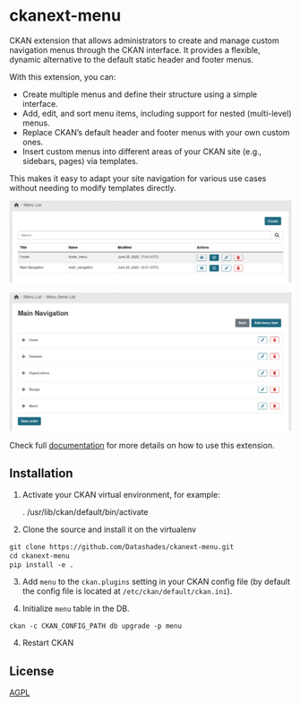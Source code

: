 # ckanext-menu

CKAN extension that allows administrators to create and manage custom navigation menus through the CKAN interface. It provides a flexible, dynamic alternative to the default static header and footer menus.

With this extension, you can:
* Create multiple menus and define their structure using a simple interface.
* Add, edit, and sort menu items, including support for nested (multi-level) menus.
* Replace CKAN’s default header and footer menus with your own custom ones.
* Insert custom menus into different areas of your CKAN site (e.g., sidebars, pages) via templates.

This makes it easy to adapt your site navigation for various use cases without needing to modify templates directly.

![Main Menu Screen](docs/assets/main.png)

![Main Menu items Screen](docs/assets/main-items.png)

Check full [documentation](https://datashades.github.io/ckanext-menu/) for more details on how to use this extension.

## Installation

1. Activate your CKAN virtual environment, for example:

     . /usr/lib/ckan/default/bin/activate

2. Clone the source and install it on the virtualenv
```
git clone https://github.com/Datashades/ckanext-menu.git
cd ckanext-menu
pip install -e .
```
3. Add `menu` to the `ckan.plugins` setting in your CKAN
   config file (by default the config file is located at
   `/etc/ckan/default/ckan.ini`).

3. Initialize `menu` table in the DB.
```
ckan -c CKAN_CONFIG_PATH db upgrade -p menu
```

4. Restart CKAN

## License

[AGPL](https://www.gnu.org/licenses/agpl-3.0.en.html)
